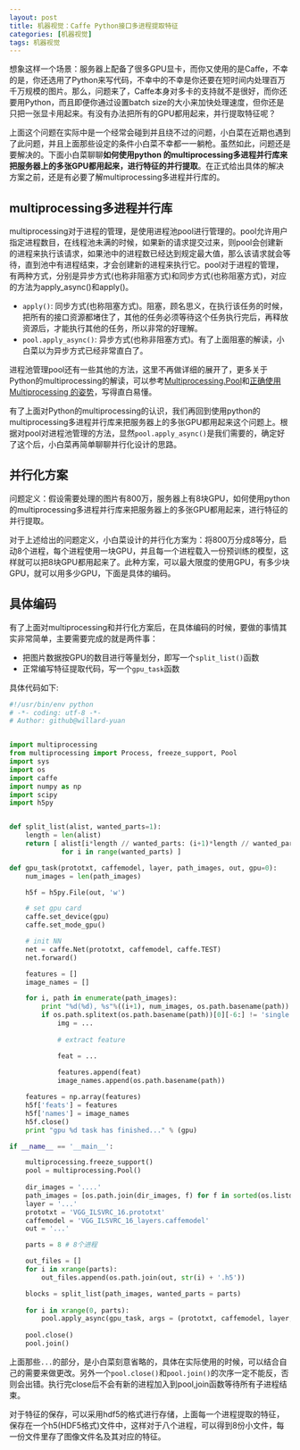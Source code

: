 ```yaml
---
layout: post
title: 机器视觉：Caffe Python接口多进程提取特征
categories: [机器视觉]
tags: 机器视觉
---
```


想象这样一个场景：服务器上配备了很多GPU显卡，而你又使用的是Caffe，不幸的是，你还选用了Python来写代码，不幸中的不幸是你还要在短时间内处理百万千万规模的图片。那么，问题来了，Caffe本身对多卡的支持就不是很好，而你还要用Python，而且即便你通过设置batch size的大小来加快处理速度，但你还是只把一张显卡用起来。有没有办法把所有的GPU都用起来，并行提取特征呢？

上面这个问题在实际中是一个经常会碰到并且绕不过的问题，小白菜在近期也遇到了此问题，并且上面那些设定的条件小白菜不幸都一一躺枪。虽然如此，问题还是要解决的。下面小白菜聊聊**如何使用python 的multiprocessing多进程并行库来把服务器上的多张GPU都用起来，进行特征的并行提取**。在正式给出具体的解决方案之前，还是有必要了解multiprocessing多进程并行库的。

## multiprocessing多进程并行库

multiprocessing对于进程的管理，是使用进程池pool进行管理的。pool允许用户指定进程数目，在线程池未满的时候，如果新的请求提交过来，则pool会创建新的进程来执行该请求，如果池中的进程数已经达到规定最大值，那么该请求就会等待，直到池中有进程结束，才会创建新的进程来执行它。pool对于进程的管理，有两种方式，分别是异步方式(也称非阻塞方式)和同步方式(也称阻塞方式)，对应的方法为apply_async()和apply()。

- `apply()`: 同步方式(也称阻塞方式)。阻塞，顾名思义，在执行该任务的时候，把所有的接口资源都堵住了，其他的任务必须等待这个任务执行完后，再释放资源后，才能执行其他的任务，所以非常的好理解。
- `pool.apply_async()`: 异步方式(也称非阻塞方式)。有了上面阻塞的解读，小白菜以为异步方式已经非常直白了。

进程池管理pool还有一些其他的方法，这里不再做详细的展开了，更多关于Python的multiprocessing的解读，可以参考[Multiprocessing.Pool](http://thief.one/2016/11/24/Multiprocessing-Pool/)和[正确使用 Multiprocessing 的姿势](https://jingsam.github.io/2015/12/31/multiprocessing.html)，写得直白易懂。

有了上面对Python的multiprocessing的认识，我们再回到使用python的multiprocessing多进程并行库来把服务器上的多张GPU都用起来这个问题上。根据对pool对进程池管理的方法，显然`pool.apply_async()`是我们需要的，确定好了这个后，小白菜再简单聊聊并行化设计的思路。

## 并行化方案

问题定义：假设需要处理的图片有800万，服务器上有8块GPU，如何使用python 的multiprocessing多进程并行库来把服务器上的多张GPU都用起来，进行特征的并行提取。

对于上述给出的问题定义，小白菜设计的并行化方案为：将800万分成8等分，启动8个进程，每个进程使用一块GPU，并且每一个进程载入一份预训练的模型，这样就可以把8块GPU都用起来了。此种方案，可以最大限度的使用GPU，有多少块GPU，就可以用多少GPU，下面是具体的编码。

## 具体编码

有了上面对multiprocessing和并行化方案后，在具体编码的时候，要做的事情其实非常简单，主要需要完成的就是两件事：

- 把图片数据按GPU的数目进行等量划分，即写一个`split_list()`函数
- 正常编写特征提取代码，写一个`gpu_task`函数

具体代码如下:


```python
#!/usr/bin/env python
# -*- coding: utf-8 -*-
# Author: github@willard-yuan


import multiprocessing
from multiprocessing import Process, freeze_support, Pool
import sys
import os
import caffe
import numpy as np
import scipy
import h5py


def split_list(alist, wanted_parts=1):
    length = len(alist)
    return [ alist[i*length // wanted_parts: (i+1)*length // wanted_parts] 
             for i in range(wanted_parts) ]

def gpu_task(prototxt, caffemodel, layer, path_images, out, gpu=0):
    num_images = len(path_images)

    h5f = h5py.File(out, 'w')

    # set gpu card
    caffe.set_device(gpu)
    caffe.set_mode_gpu()

    # init NN
    net = caffe.Net(prototxt, caffemodel, caffe.TEST)
    net.forward()

    features = []
    image_names = []

    for i, path in enumerate(path_images):
        print "%d(%d), %s"%((i+1), num_images, os.path.basename(path))
        if os.path.splitext(os.path.basename(path))[0][-6:] != 'single':
            img = ...
 
            # extract feature

            feat = ...
 
            features.append(feat)
            image_names.append(os.path.basename(path))      

    features = np.array(features)
    h5f['feats'] = features
    h5f['names'] = image_names
    h5f.close()    
    print "gpu %d task has finished..." % (gpu)

if __name__ == '__main__':

    multiprocessing.freeze_support()
    pool = multiprocessing.Pool()
    
    dir_images = '....'
    path_images = [os.path.join(dir_images, f) for f in sorted(os.listdir(dir_images)) if f.endswith('.jpg')]
    layer = '...'
    prototxt = 'VGG_ILSVRC_16.prototxt'
    caffemodel = 'VGG_ILSVRC_16_layers.caffemodel'
    out = '...'

    parts = 8 # 8个进程

    out_files = []
    for i in xrange(parts):
        out_files.append(os.path.join(out, str(i) + '.h5'))

    blocks = split_list(path_images, wanted_parts = parts)
  
    for i in xrange(0, parts):
        pool.apply_async(gpu_task, args = (prototxt, caffemodel, layer, blocks[i], out_files[i], i + (8 - parts),))
    
    pool.close()
    pool.join()
```

上面那些`...`的部分，是小白菜刻意省略的，具体在实际使用的时候，可以结合自己的需要来做更改。另外一个`pool.close()`和`pool.join()`的次序一定不能反，否则会出错。执行完close后不会有新的进程加入到pool,join函数等待所有子进程结束。

对于特征的保存，可以采用hdf5的格式进行存储，上面每一个进程提取的特征，保存在一个h5(HDF5格式)文件中，这样对于八个进程，可以得到8份小文件，每一份文件里存了图像文件名及其对应的特征。